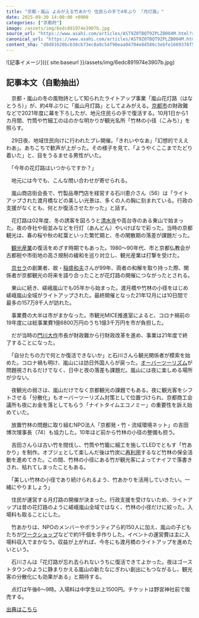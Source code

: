 ```yaml
---
title: "京都・嵐山 よみがえる竹あかり 住民らの手で4年ぶり 「月灯路」"
date: 2025-09-30 14:00:00 +0900
categories: ["京都府"]
image: /assets/img/6edc891974e3907b.jpg
source_url: "https://www.asahi.com/articles/AST9Z0TBQT9ZPLZB004M.html?ref=rss"
canonical_url: "https://www.asahi.com/articles/AST9Z0TBQT9ZPLZB004M.html"
content_sha: "d8d81620bcb38cb73ec8a9c54f90eaa04704e84586c3ebfe1669378f5b07eee2"
---
```


![記事イメージ]({{ site.baseurl }}/assets/img/6edc891974e3907b.jpg)

## 記事本文（自動抽出）
<div><div class="nfyQp"><p>　京都・嵐山の冬の風物詩として知られたライトアップ事業「嵐山花灯路（はなとうろ）」が、約4年ぶりに「嵐山月灯路」としてよみがえる。<a href="//www.asahi.com/topics/word/%E4%BA%AC%E9%83%BD%E5%B8%82.html" title="京都市 のトピックスを開く" class="eWgMZ">京都市</a>の財政難などで2021年度に幕を下ろしたが、地元住民らの手で復活する。10月1日から1カ月間、竹筒や竹細工のほのかな明かりが観光名所「竹林の小径（こみち）」を照らす。</p><p>　29日夜、地域住民向けに行われたプレ開催。「きれいやなあ」「幻想的でええわあ」。あちこちで歓声が上がった。その様子を見て、「ようやくここまでたどり着いた」と、目をうるませる男性がいた。</p><p>　「今年の花灯路はいつからですか？」</p><p>　地元には今でも、こんな問い合わせが寄せられる。</p><p>　嵐山商店街会長で、竹製品専門店を経営する石川恵介さん（56）は「ライトアップされた渡月橋などの美しい光景は、多くの人の胸に刻まれている。行政の支援がなくとも、何とか復活させたかった」と話す。</p><p>　花灯路は02年度、冬の誘客を図ろうと<a href="//www.asahi.com/topics/word/%E6%B8%85%E6%B0%B4%E5%AF%BA.html" title="清水寺 のトピックスを開く" class="eWgMZ">清水寺</a>や高台寺のある東山で始まった。夜の寺社や街並みなどを行灯（あんどん）やいけばなで彩った。当時の京都観光は、春の桜や秋の紅葉といった繁忙期と、冬の閑散期の落差が課題だった。</p><p>　<a href="//www.asahi.com/topics/word/%E8%A6%B3%E5%85%89%E7%94%A3%E6%A5%AD.html" title="観光産業 のトピックスを開く" class="eWgMZ">観光産業</a>の復活をめざす時期でもあった。1980～90年代、市と京都仏教会が古都税や市街地の高さ規制の緩和を巡り対立し、観光産業は打撃を受けた。</p><p>　<a href="//www.asahi.com/topics/word/%E4%BA%AC%E3%82%BB%E3%83%A9.html" title="京セラ のトピックスを開く" class="eWgMZ">京セラ</a>の創業者、故・<a href="//www.asahi.com/topics/word/%E7%A8%B2%E7%9B%9B%E5%92%8C%E5%A4%AB.html" title="稲盛和夫 のトピックスを開く" class="eWgMZ">稲盛和夫</a>さんが99年、両者の和解を取り持った際、関係者が京都観光の将来を語り合ったことが花灯路の開催につながったとされる。</p><p>　東山に続き、嵯峨嵐山でも05年から始まった。渡月橋や竹林の小径をはじめ嵯峨嵐山全域がライトアップされた。最終開催となった21年12月には10日間で最多の157万8千人が訪れた。</p><p>　事業費の大半は市がまかなった。市観光MICE推進室によると、コロナ禍前の19年度には総事業費1億6800万円のうち1億3千万円を市が負担した。</p><p>　だが当時の<a href="//www.asahi.com/topics/word/%E9%96%80%E5%B7%9D%E5%A4%A7%E4%BD%9C.html" title="門川大作 のトピックスを開く" class="eWgMZ">門川大作</a>市長が財政難から行財政改革を進め、事業は21年度で終了することになった。</p><p>　「自分たちの力で何とか復活できないか」と石川さんら観光関係者が模索を始めた。コロナ禍も明け、嵐山には訪日外国人らが戻った。<a href="//www.asahi.com/topics/word/%E8%A6%B3%E5%85%89%E5%85%AC%E5%AE%B3.html" title="オーバーツーリズム のトピックスを開く" class="eWgMZ">オーバーツーリズム</a>が問題視されるだけでなく、日中と夜の落差も課題だ。嵐山には夜に楽しめる場所が少ない。</p><p>　夜観光の弱さは、嵐山だけでなく京都観光の課題でもある。夜に観光客をシフトさせる「分散化」もオーバーツーリズム対策として位置づけられ、京都商工会議所も夜にお金を落としてもらう「ナイトタイムエコノミー」の重要性を訴え始めていた。</p><p>　放置竹林の問題に取り組むNPO法人「京都発・竹・流域環境ネット」の吉田博次理事長（74）も協力した。10年ほど前から竹林の小径の整備も担う。</p><p>　吉田さんらは古い竹を間伐し、竹筒や竹籠に細工を施してLEDでともす「竹あかり」を制作。オブジェとして楽しんだ後は竹炭に<a href="//www.asahi.com/topics/word/%E5%86%8D%E5%88%A9%E7%94%A8.html" title="再利用 のトピックスを開く" class="eWgMZ">再利用</a>するなど竹林の保全活動を進めてきた。この間、竹林の小径にある竹が観光客によってナイフで落書きされ、枯れてしまったこともある。</p><p>　「美しい竹林の小径であり続けられるよう、竹あかりを活用していきたい。一緒にやりましょう」</p><p>　住民が運営する月灯路の開催が決まった。行政支援を受けないため、ライトアップは昔の花灯路のように嵯峨嵐山全域ではなく、竹林の小径だけに絞った。入場料も取ることにした。</p><p>　竹あかりは、NPOのメンバーやボランティアら約150人に加え、嵐山の子どもたちが<a href="//www.asahi.com/topics/word/%E3%83%AF%E3%83%BC%E3%82%AF%E3%82%B7%E3%83%A7%E3%83%83%E3%83%97.html" title="ワークショップ のトピックスを開く" class="eWgMZ">ワークショップ</a>などで約1千個を手作りした。イベントの運営費は主に入場料収入でまかなう。収益が上がれば、今冬にも渡月橋のライトアップを進めたいという。</p><p>　石川さんは「花灯路が忘れ去られないうちに復活できてよかった。夜はゴーストタウンのように静まりかえる嵐山の新たなにぎわい創出にもつながるし、観光客の分散化にも効果がある」と期待する。</p><p>　点灯は午後6～9時。入場料は中学生以上1500円。チケットは野宮神社前で販売する。</p><p id="_gtm_LastLine"></p></div></div>

[出典はこちら](https://www.asahi.com/articles/AST9Z0TBQT9ZPLZB004M.html?ref=rss)

